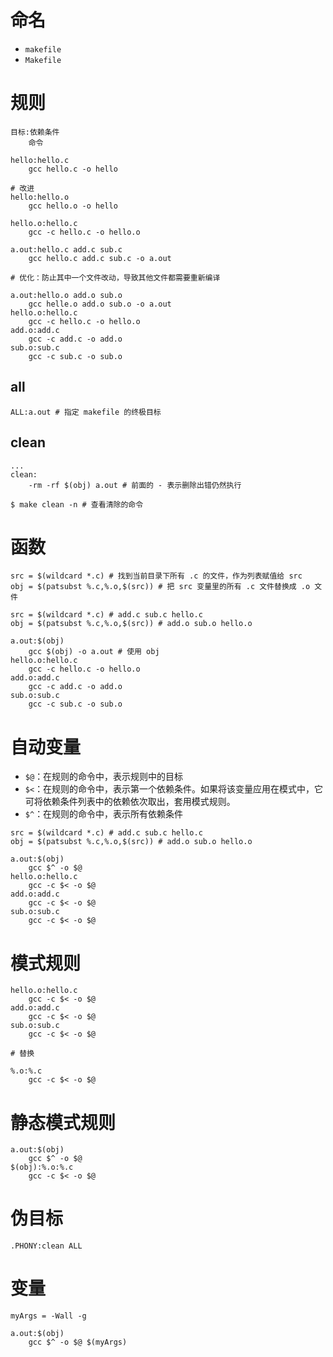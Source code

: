 # 命名

- `makefile`
- `Makefile`

# 规则

```
目标:依赖条件
    命令
```

```
hello:hello.c
    gcc hello.c -o hello

# 改进
hello:hello.o
    gcc hello.o -o hello

hello.o:hello.c
    gcc -c hello.c -o hello.o
```

```
a.out:hello.c add.c sub.c
    gcc hello.c add.c sub.c -o a.out
    
# 优化：防止其中一个文件改动，导致其他文件都需要重新编译

a.out:hello.o add.o sub.o
    gcc helle.o add.o sub.o -o a.out
hello.o:hello.c
    gcc -c hello.c -o hello.o
add.o:add.c
    gcc -c add.c -o add.o
sub.o:sub.c
    gcc -c sub.c -o sub.o    
```

## all

```
ALL:a.out # 指定 makefile 的终极目标
```

## clean

```
...
clean:
    -rm -rf $(obj) a.out # 前面的 - 表示删除出错仍然执行
```

```shell
$ make clean -n # 查看清除的命令
```

# 函数

```
src = $(wildcard *.c) # 找到当前目录下所有 .c 的文件，作为列表赋值给 src
obj = $(patsubst %.c,%.o,$(src)) # 把 src 变量里的所有 .c 文件替换成 .o 文件
```

```
src = $(wildcard *.c) # add.c sub.c hello.c
obj = $(patsubst %.c,%.o,$(src)) # add.o sub.o hello.o

a.out:$(obj)
    gcc $(obj) -o a.out # 使用 obj
hello.o:hello.c
    gcc -c hello.c -o hello.o
add.o:add.c
    gcc -c add.c -o add.o
sub.o:sub.c
    gcc -c sub.c -o sub.o  
```

# 自动变量

- `$@`：在规则的命令中，表示规则中的目标
- `$<`：在规则的命令中，表示第一个依赖条件。如果将该变量应用在模式中，它可将依赖条件列表中的依赖依次取出，套用模式规则。
- `$^`：在规则的命令中，表示所有依赖条件

```
src = $(wildcard *.c) # add.c sub.c hello.c
obj = $(patsubst %.c,%.o,$(src)) # add.o sub.o hello.o

a.out:$(obj)
    gcc $^ -o $@
hello.o:hello.c
    gcc -c $< -o $@
add.o:add.c
    gcc -c $< -o $@
sub.o:sub.c
    gcc -c $< -o $@ 
```

# 模式规则

```
hello.o:hello.c
    gcc -c $< -o $@
add.o:add.c
    gcc -c $< -o $@
sub.o:sub.c
    gcc -c $< -o $@ 
    
# 替换

%.o:%.c
    gcc -c $< -o $@
```

# 静态模式规则

```
a.out:$(obj)
    gcc $^ -o $@
$(obj):%.o:%.c
    gcc -c $< -o $@
```

# 伪目标

```
.PHONY:clean ALL
```

# 变量

```
myArgs = -Wall -g

a.out:$(obj)
    gcc $^ -o $@ $(myArgs)
```